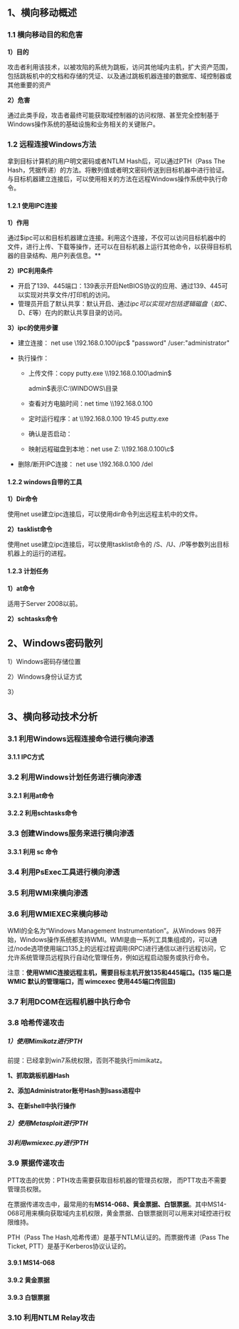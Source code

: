 ## 1、横向移动概述

### 1.1 横向移动目的和危害

**1）目的**

攻击者利用该技术，以被攻陷的系统为跳板，访问其他域内主机，扩大资产范围，包括跳板机中的文档和存储的凭证、以及通过跳板机器连接的数据库、域控制器或其他重要的资产

**2）危害**

通过此类手段，攻击者最终可能获取域控制器的访问权限、甚至完全控制基于Windows操作系统的基础设施和业务相关的关键账户。

### 1.2 远程连接Windows方法

拿到目标计算机的用户明文密码或者NTLM Hash后，可以通过PTH（Pass The Hash，凭据传递）的方法。将散列值或者明文密码传送到目标机器中进行验证。与目标机器建立连接后，可以使用相关的方法在远程Windows操作系统中执行命令。

#### 1.2.1 使用IPC连接

**1）作用**

通过$ipc可以和目标机器建立连接。利用这个连接，不仅可以访问目标机器中的文件，进行上传、下载等操作，还可以在目标机器上运行其他命令，以获得目标机器的目录结构、用户列表信息。**

**2）IPC利用条件**

* 开启了139、445端口：139表示开启NetBIOS协议的应用、通过139、445可以实现对共享文件/打印机的访问。
* 管理员开启了默认共享：默认开启、通过$ipc可以实现对包括逻辑磁盘（如C$、D$、E$等）在内的默认共享目录的访问。

**3）ipc的使用步骤**

* 建立连接： net use \\192.168.0.100\ipc$ "password" /user:"administrator"

* 执行操作：

  * 上传文件：copy putty.exe \\\192.168.0.100\\admin$

    admin$表示C:\\WINDOWS\\目录

  * 查看对方电脑时间：net time \\\192.168.0.100

  * 定时运行程序：at \\\192.168.0.100 19:45 putty.exe

  * 确认是否启动：

  * 映射远程磁盘到本地：net use Z: \\\192.168.0.100\\c$

* 删除/断开IPC连接： net use \\192.168.0.100 /del

  

#### 1.2.2 windows自带的工具

**1）Dir命令**

使用net use建立ipc连接后，可以使用dir命令列出远程主机中的文件。

**2）tasklist命令**

使用net use建立ipc连接后，可以使用tasklist命令的 /S、/U、/P等参数列出目标机器上的运行的进程。

#### 1.2.3 计划任务

**1）at命令**

适用于Server 2008以前。

**2）schtasks命令**

## 2、Windows密码散列

1）Windows密码存储位置



2）Windows身份认证方式



3）



## 3、横向移动技术分析

### 3.1 利用Windows远程连接命令进行横向渗透

#### 3.1.1 IPC方式

### 3.2 利用Windows计划任务进行横向渗透

#### 3.2.1 利用at命令

#### 3.2.2 利用schtasks命令

### 3.3 创建Windows服务来进行横向渗透

#### 3.3.1 利用 sc 命令

### 3.4 利用PsExec工具进行横向渗透

### 3.5 利用WMI来横向渗透

### 3.6 利用WMIEXEC来横向移动

WMI的全名为“Windows Management Instrumentation”。从Windows 98开始，Windows操作系统都支持WMI。WMI是由一系列工具集组成的，可以通过/node选项使用端口135上的远程过程调用(RPC)进行通信以进行远程访问，它允许系统管理员远程执行自动化管理任务，例如远程启动服务或执行命令。

注意：**使用WMIC连接远程主机，需要目标主机开放135和445端口。(135 端⼝是 WMIC 默认的管理端⼝，而 wimcexec 使⽤445端⼝传回显)**

### 3.7 利用DCOM在远程机器中执行命令

### 3.8 哈希传递攻击

##### 1）使用Mimikatz进行PTH

前提：已经拿到win7系统权限，否则不能执行mimikatz。

**1、抓取跳板机器Hash**

**2、添加Administrator账号Hash到lsass进程中**

**3、在新shell中执行操作**

##### 2）使用Metasploit进行PTH

##### 3)利用wmiexec.py进行PTH

### 3.9 票据传递攻击

PTT攻击的优势：PTH攻击需要获取目标机器的管理员权限， 而PTT攻击不需要管理员权限。

在票据传递攻击中，最常用的有**MS14-068、黄金票据、白银票据**。其中MS14-068可用来横向获取域内主机权限，黄金票据、白银票据则可以用来对域控进行权限维持。

PTH（Pass The Hash,哈希传递）是基于NTLM认证的。而票据传递（Pass The Ticket, PTT）是基于Kerberos协议认证的。

#### 3.9.1 MS14-068

#### 3.9.2 黄金票据

#### 3.9.3 白银票据

### 3.10 利用NTLM Relay攻击